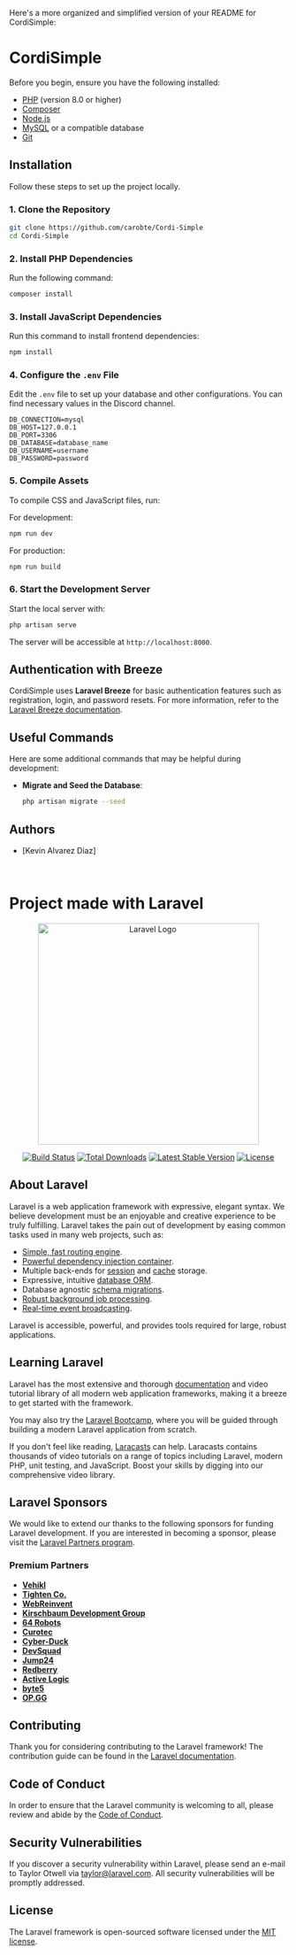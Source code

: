 Here's a more organized and simplified version of your README for CordiSimple:

# CordiSimple 

Before you begin, ensure you have the following installed:

- [PHP](https://www.php.net/downloads.php) (version 8.0 or higher)
- [Composer](https://getcomposer.org/)
- [Node.js](https://nodejs.org/)
- [MySQL](https://www.mysql.com/) or a compatible database
- [Git](https://git-scm.com/)

## Installation

Follow these steps to set up the project locally.

### 1. Clone the Repository

```bash
git clone https://github.com/carobte/Cordi-Simple
cd Cordi-Simple
```

### 2. Install PHP Dependencies

Run the following command:

```bash
composer install
```

### 3. Install JavaScript Dependencies

Run this command to install frontend dependencies:

```bash
npm install
```

### 4. Configure the `.env` File

Edit the `.env` file to set up your database and other configurations. You can find necessary values in the Discord channel.

```env
DB_CONNECTION=mysql
DB_HOST=127.0.0.1
DB_PORT=3306
DB_DATABASE=database_name
DB_USERNAME=username
DB_PASSWORD=password
```

### 5. Compile Assets

To compile CSS and JavaScript files, run:

For development:
```bash
npm run dev
```

For production:
```bash
npm run build
```

### 6. Start the Development Server

Start the local server with:

```bash
php artisan serve
```

The server will be accessible at `http://localhost:8000`.

## Authentication with Breeze

CordiSimple uses **Laravel Breeze** for basic authentication features such as registration, login, and password resets. For more information, refer to the [Laravel Breeze documentation](https://laravel.com/docs/10.x/starter-kits#breeze).

## Useful Commands

Here are some additional commands that may be helpful during development:

- **Migrate and Seed the Database**:
  ```bash
  php artisan migrate --seed
  ```

## Authors

- [Kevin Alvarez Diaz]
<br>

# Project made with Laravel

<p align="center"><a href="https://laravel.com" target="_blank"><img src="https://raw.githubusercontent.com/laravel/art/master/logo-lockup/5%20SVG/2%20CMYK/1%20Full%20Color/laravel-logolockup-cmyk-red.svg" width="400" alt="Laravel Logo"></a></p>

<p align="center">
<a href="https://github.com/laravel/framework/actions"><img src="https://github.com/laravel/framework/workflows/tests/badge.svg" alt="Build Status"></a>
<a href="https://packagist.org/packages/laravel/framework"><img src="https://img.shields.io/packagist/dt/laravel/framework" alt="Total Downloads"></a>
<a href="https://packagist.org/packages/laravel/framework"><img src="https://img.shields.io/packagist/v/laravel/framework" alt="Latest Stable Version"></a>
<a href="https://packagist.org/packages/laravel/framework"><img src="https://img.shields.io/packagist/l/laravel/framework" alt="License"></a>
</p>

## About Laravel

Laravel is a web application framework with expressive, elegant syntax. We believe development must be an enjoyable and creative experience to be truly fulfilling. Laravel takes the pain out of development by easing common tasks used in many web projects, such as:

- [Simple, fast routing engine](https://laravel.com/docs/routing).
- [Powerful dependency injection container](https://laravel.com/docs/container).
- Multiple back-ends for [session](https://laravel.com/docs/session) and [cache](https://laravel.com/docs/cache) storage.
- Expressive, intuitive [database ORM](https://laravel.com/docs/eloquent).
- Database agnostic [schema migrations](https://laravel.com/docs/migrations).
- [Robust background job processing](https://laravel.com/docs/queues).
- [Real-time event broadcasting](https://laravel.com/docs/broadcasting).

Laravel is accessible, powerful, and provides tools required for large, robust applications.

## Learning Laravel

Laravel has the most extensive and thorough [documentation](https://laravel.com/docs) and video tutorial library of all modern web application frameworks, making it a breeze to get started with the framework.

You may also try the [Laravel Bootcamp](https://bootcamp.laravel.com), where you will be guided through building a modern Laravel application from scratch.

If you don't feel like reading, [Laracasts](https://laracasts.com) can help. Laracasts contains thousands of video tutorials on a range of topics including Laravel, modern PHP, unit testing, and JavaScript. Boost your skills by digging into our comprehensive video library.

## Laravel Sponsors

We would like to extend our thanks to the following sponsors for funding Laravel development. If you are interested in becoming a sponsor, please visit the [Laravel Partners program](https://partners.laravel.com).

### Premium Partners

- **[Vehikl](https://vehikl.com/)**
- **[Tighten Co.](https://tighten.co)**
- **[WebReinvent](https://webreinvent.com/)**
- **[Kirschbaum Development Group](https://kirschbaumdevelopment.com)**
- **[64 Robots](https://64robots.com)**
- **[Curotec](https://www.curotec.com/services/technologies/laravel/)**
- **[Cyber-Duck](https://cyber-duck.co.uk)**
- **[DevSquad](https://devsquad.com/hire-laravel-developers)**
- **[Jump24](https://jump24.co.uk)**
- **[Redberry](https://redberry.international/laravel/)**
- **[Active Logic](https://activelogic.com)**
- **[byte5](https://byte5.de)**
- **[OP.GG](https://op.gg)**

## Contributing

Thank you for considering contributing to the Laravel framework! The contribution guide can be found in the [Laravel documentation](https://laravel.com/docs/contributions).

## Code of Conduct

In order to ensure that the Laravel community is welcoming to all, please review and abide by the [Code of Conduct](https://laravel.com/docs/contributions#code-of-conduct).

## Security Vulnerabilities

If you discover a security vulnerability within Laravel, please send an e-mail to Taylor Otwell via [taylor@laravel.com](mailto:taylor@laravel.com). All security vulnerabilities will be promptly addressed.

## License

The Laravel framework is open-sourced software licensed under the [MIT license](https://opensource.org/licenses/MIT).
